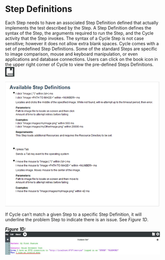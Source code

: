 # Step Definitions

Each Step needs to have an associated Step Definition defined that actually implements the test described by the Step. A Step Definition defines the syntax of the Step, the arguments required to run the Step, and the Cycle activity that the Step invokes. The syntax of a Cycle Step is not case sensitive; however it does not allow extra blank spaces. Cycle comes with a set of predefined Step Definitions. Some of the standard Steps are specific to image comparison, mouse and keyboard manipulation, or even applications and database connections. Users can click on the book icon in the upper right corner of Cycle to view the pre-defined Steps Definitions.![](step_def_icon.jpg)

![](step_defs.png)

If Cycle can’t match a given Step to a specific Step Definition, it will underline the problem Step to indicate there is an issue. See *Figure 1D*.

***Figure 1D:***
![](figure1d.jpg)